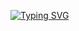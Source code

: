 <a href="https://git.io/typing-svg"><img src="https://readme-typing-svg.herokuapp.com?font=Comfortaa&weight=600&size=40&duration=3500&pause=100&color=4185F4&center=true&vCenter=true&width=840&height=100&lines=Hello+world!;I'm+Alexander!" alt="Typing SVG" /></a>
